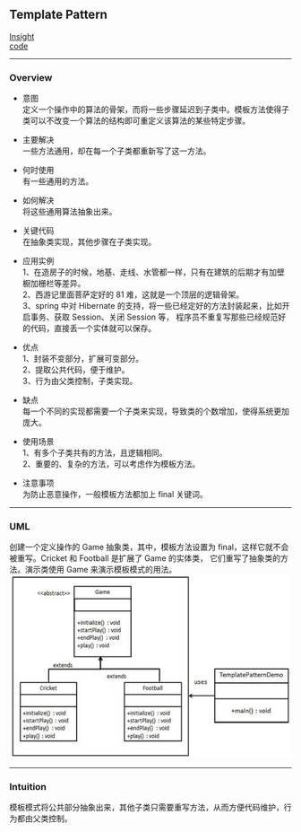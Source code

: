 ## Template Pattern
[Insight](https://www.runoob.com/design-pattern/template-pattern.html)  
[code](https://github.com/wan-h/BrainpowerCode/blob/master/DesignPatterns/TemplatePattern.py)

---
### Overview  
* 意图  
定义一个操作中的算法的骨架，而将一些步骤延迟到子类中。模板方法使得子类可以不改变一个算法的结构即可重定义该算法的某些特定步骤。

* 主要解决  
一些方法通用，却在每一个子类都重新写了这一方法。

* 何时使用  
有一些通用的方法。

* 如何解决  
将这些通用算法抽象出来。

* 关键代码  
在抽象类实现，其他步骤在子类实现。

* 应用实例  
1、在造房子的时候，地基、走线、水管都一样，只有在建筑的后期才有加壁橱加栅栏等差异。   
2、西游记里面菩萨定好的 81 难，这就是一个顶层的逻辑骨架。   
3、spring 中对 Hibernate 的支持，将一些已经定好的方法封装起来，比如开启事务、获取 Session、关闭 Session 等，
程序员不重复写那些已经规范好的代码，直接丢一个实体就可以保存。

* 优点  
1、封装不变部分，扩展可变部分。   
2、提取公共代码，便于维护。   
3、行为由父类控制，子类实现。

* 缺点  
每一个不同的实现都需要一个子类来实现，导致类的个数增加，使得系统更加庞大。

* 使用场景  
1、有多个子类共有的方法，且逻辑相同。   
2、重要的、复杂的方法，可以考虑作为模板方法。

* 注意事项  
为防止恶意操作，一般模板方法都加上 final 关键词。

---
### UML  
创建一个定义操作的 Game 抽象类，其中，模板方法设置为 final，这样它就不会被重写。Cricket 和 Football 是扩展了 Game 的实体类，
它们重写了抽象类的方法。演示类使用 Game 来演示模板模式的用法。  
![](src/UML_0.png)  

---
### Intuition  
模板模式将公共部分抽象出来，其他子类只需要重写方法，从而方便代码维护，行为都由父类控制。